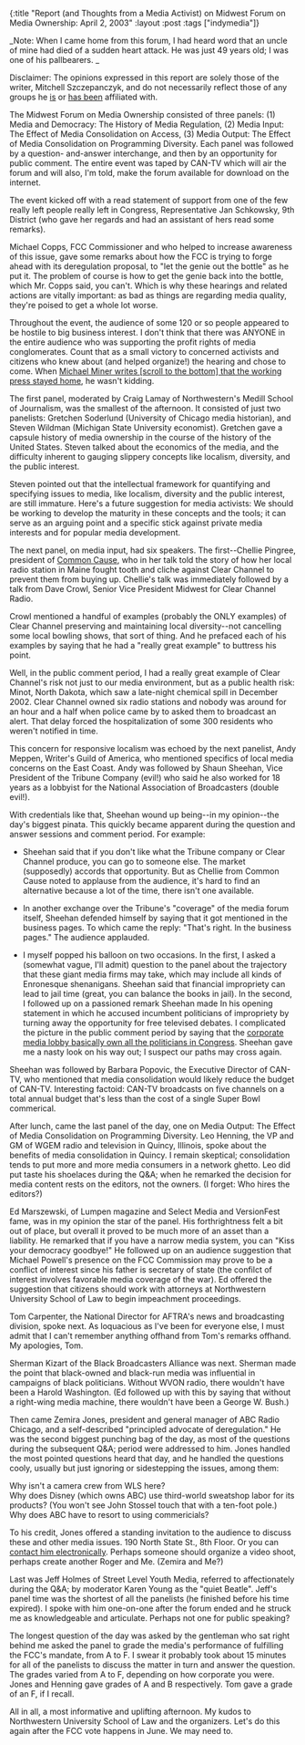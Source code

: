 {:title "Report (and Thoughts from a Media Activist) on Midwest Forum on Media Ownership: April 2, 2003"
:layout :post
:tags  ["indymedia"]}

_Note: When I came home from this forum, I had heard word that an uncle of mine had died of a sudden heart attack. He was just 49 years old; I was one of his pallbearers. _

Disclaimer: The opinions expressed in this report are solely those of the
writer, Mitchell Szczepanczyk, and do not necessarily reflect those of any
groups he [is](http://www.chicagomediaaction.org) or [has been](http://www.chicagomediaawatch.org) affiliated with.

The Midwest Forum on Media Ownership consisted of three panels: (1) Media and
Democracy: The History of Media Regulation, (2) Media Input: The Effect of
Media Consolidation on Access, (3) Media Output: The Effect of Media
Consolidation on Programming Diversity. Each panel was followed by a question-
and-answer interchange, and then by an opportunity for public comment. The
entire event was taped by CAN-TV which will air the forum and will also, I'm
told, make the forum available for download on the internet.

The event kicked off with a read statement of support from one of the few
really left people really left in Congress, Representative Jan Schkowsky, 9th
District (who gave her regards and had an assistant of hers read some
remarks).

Michael Copps, FCC Commissioner and who helped to increase awareness of this
issue, gave some remarks about how the FCC is trying to forge ahead with its
deregulation proposal, to "let the genie out the bottle" as he put it. The
problem of course is how to get the genie back into the bottle, which Mr.
Copps said, you can't. Which is why these hearings and related actions are
vitally important: as bad as things are regarding media quality, they're
poised to get a whole lot worse.

Throughout the event, the audience of some 120 or so people appeared to be
hostile to big business interest. I don't think that there was ANYONE in the
entire audience who was supporting the profit rights of media conglomerates.
Count that as a small victory to concerned activists and citizens who knew
about (and helped organize!) the hearing and chose to come. When [Michael Miner writes [scroll to the bottom] that the working press stayed home](http://www.chireader.com/hottype/2003/030418_2.html), he wasn't kidding.

The first panel, moderated by Craig Lamay of Northwestern's Medill School of
Journalism, was the smallest of the afternoon. It consisted of just two
panelists: Gretchen Soderlund (University of Chicago media historian), and
Steven Wildman (Michigan State University economist). Gretchen gave a capsule
history of media ownership in the course of the history of the United States.
Steven talked about the economics of the media, and the difficulty inherent to
gauging slippery concepts like localism, diversity, and the public interest.

Steven pointed out that the intellectual framework for quantifying and
specifying issues to media, like localism, diversity and the public interest,
are still immature. Here's a future suggestion for media activists: We should
be working to develop the maturity in these concepts and the tools; it can
serve as an arguing point and a specific stick against private media interests
and for popular media development.

The next panel, on media input, had six speakers. The first--Chellie Pingree,
president of [Common Cause](http://www.commoncause.org), who in her talk
told the story of how her local radio station in Maine fought tooth and cliche
against Clear Channel to prevent them from buying up. Chellie's talk was
immediately followed by a talk from Dave Crowl, Senior Vice President Midwest
for Clear Channel Radio.

Crowl mentioned a handful of examples (probably the ONLY examples) of Clear
Channel preserving and maintaining local diversity--not cancelling some local
bowling shows, that sort of thing. And he prefaced each of his examples by
saying that he had a "really great example" to buttress his point.

Well, in the public comment period, I had a really great example of Clear
Channel's risk not just to our media environment, but as a public health risk:
Minot, North Dakota, which saw a late-night chemical spill in December 2002.
Clear Channel owned six radio stations and nobody was around for an hour and a
half when police came by to asked them to broadcast an alert. That delay
forced the hospitalization of some 300 residents who weren't notified in time.

This concern for responsive localism was echoed by the next panelist, Andy
Meppen, Writer's Guild of America, who mentioned specifics of local media
concerns on the East Coast. Andy was followed by Shaun Sheehan, Vice President
of the Tribune Company (evil!) who said he also worked for 18 years as a
lobbyist for the National Association of Broadcasters (double evil!).

With credentials like that, Sheehan wound up being--in my opinion--the day's
biggest pinata. This quickly became apparent during the question and answer
sessions and comment period. For example:

  * Sheehan said that if you don't like what the Tribune company or Clear Channel produce, you can go to someone else. The market (supposedly) accords that opportunity. But as Chellie from Common Cause noted to applause from the audience, it's hard to find an alternative because a lot of the time, there isn't one available. 

  * In another exchange over the Tribune's "coverage" of the media forum itself, Sheehan defended himself by saying that it got mentioned in the business pages. To which came the reply: "That's right. In the business pages." The audience applauded. 

  * I myself popped his balloon on two occasions. In the first, I asked a (somewhat vague, I'll admit) question to the panel about the trajectory that these giant media firms may take, which may include all kinds of Enronesque shenanigans. Sheehan said that financial impropriety can lead to jail time (great, you can balance the books in jail). In the second, I followed up on a passioned remark Sheehan made In his opening statement in which he accused incumbent politicians of impropriety by turning away the opportunity for free televised debates. I complicated the picture in the public comment period by saying that the [corporate media lobby basically own all the politicians in Congress](http://www.publicintegrity.org/reports/offtherecord/). Sheehan gave me a nasty look on his way out; I suspect our paths may cross again. 

Sheehan was followed by Barbara Popovic, the Executive Director of CAN-TV, who
mentioned that media consolidation would likely reduce the budget of CAN-TV.
Interesting factoid: CAN-TV broadcasts on five channels on a total annual
budget that's less than the cost of a single Super Bowl commerical.

After lunch, came the last panel of the day, one on Media Output: The Effect
of Media Consolidation on Programming Diversity. Leo Henning, the VP and GM of
WGEM radio and television in Quincy, Illinois, spoke about the benefits of
media consolidation in Quincy. I remain skeptical; consolidation tends to put
more and more media consumers in a network ghetto. Leo did put taste his
shoelaces during the Q&A; when he remarked the decision for media content
rests on the editors, not the owners. (I forget: Who hires the editors?)

Ed Marszewski, of Lumpen magazine and Select Media and VersionFest fame, was
in my opinion the star of the panel. His forthrightness felt a bit out of
place, but overall it proved to be much more of an asset than a liability. He
remarked that if you have a narrow media system, you can "Kiss your democracy
goodbye!" He followed up on an audience suggestion that Michael Powell's
presence on the FCC Commission may prove to be a conflict of interest since
his father is secretary of state (the confilct of interest involves favorable
media coverage of the war). Ed offered the suggestion that citizens should
work with attorneys at Northwestern University School of Law to begin
impeachment proceedings.

Tom Carpenter, the National Director for AFTRA's news and broadcasting
division, spoke next. As loquacious as I've been for everyone else, I must
admit that I can't remember anything offhand from Tom's remarks offhand. My
apologies, Tom.

Sherman Kizart of the Black Broadcasters Alliance was next. Sherman made the
point that black-owned and black-run media was influential in campaigns of
black politicians. Without WVON radio, there wouldn't have been a Harold
Washington. (Ed followed up with this by saying that without a right-wing
media machine, there wouldn't have been a George W. Bush.)

Then came Zemira Jones, president and general manager of ABC Radio Chicago,
and a self-described "principled advocate of deregulation." He was the
second biggest punching bag of the day, as most of the questions during the
subsequent Q&A; period were addressed to him. Jones handled the most pointed
questions heard that day, and he handled the questions cooly, usually but just
ignoring or sidestepping the issues, among them:

Why isn't a camera crew from WLS here?  
Why does Disney (which owns ABC) use third-world sweatshop labor for its
products? (You won't see John Stossel touch that with a ten-foot pole.)  
Why does ABC have to resort to using commericials?  

To his credit, Jones offered a standing invitation to the audience to discuss
these and other media issues. 190 North State St., 8th Floor. Or you can
[contact him electronically](mailto:zemira.z.jones@abc.com). Perhaps
someone should organize a video shoot, perhaps create another Roger and Me.
(Zemira and Me?)

Last was Jeff Holmes of Street Level Youth Media, referred to affectionately
during the Q&A; by moderator Karen Young as the "quiet Beatle". Jeff's panel
time was the shortest of all the panelists (he finished before his time
expired). I spoke with him one-on-one after the forum ended and he struck me
as knowledgeable and articulate. Perhaps not one for public speaking?

The longest question of the day was asked by the gentleman who sat right
behind me asked the panel to grade the media's performance of fulfilling the
FCC's mandate, from A to F. I swear it probably took about 15 minutes for all
of the panelists to discuss the matter in turn and answer the question. The
grades varied from A to F, depending on how corporate you were. Jones and
Henning gave grades of A and B respectively. Tom gave a grade of an F, if I
recall.

All in all, a most informative and uplifting afternoon. My kudos to
Northwestern University School of Law and the organizers. Let's do this again
after the FCC vote happens in June. We may need to.

